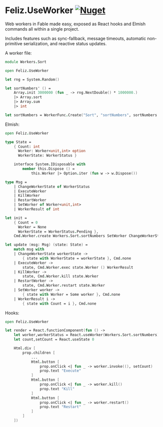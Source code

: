 # Feliz.UseWorker [![Nuget](https://img.shields.io/nuget/v/Feliz.UseWorker.svg?maxAge=0&colorB=brightgreen)](https://www.nuget.org/packages/Feliz.UseWorker)

Web workers in Fable made easy, exposed as React hooks and Elmish commands all within a single project.

Includes features such as sync-fallback, message timeouts, automatic non-primitive serialization, and reactive status updates.

A worker file:

```fs
module Workers.Sort

open Feliz.UseWorker

let rng = System.Random()

let sortNumbers' () =
    Array.init 3000000 (fun _ -> rng.NextDouble() * 1000000.)
    |> Array.sort
    |> Array.sum
    |> int

let sortNumbers = WorkerFunc.Create("Sort", "sortNumbers", sortNumbers')
```

Elmish:

```fs
open Feliz.UseWorker

type State =
    { Count: int 
      Worker: Worker<unit,int> option
      WorkerState: WorkerStatus }

    interface System.IDisposable with
        member this.Dispose () =
            this.Worker |> Option.iter (fun w -> w.Dispose())

type Msg =
    | ChangeWorkerState of WorkerStatus
    | ExecuteWorker
    | KillWorker
    | RestartWorker
    | SetWorker of Worker<unit,int>
    | WorkerResult of int

let init = 
    { Count = 0
      Worker = None
      WorkerState = WorkerStatus.Pending }, 
    Cmd.Worker.create Workers.Sort.sortNumbers SetWorker ChangeWorkerState

let update (msg: Msg) (state: State) =
    match msg with
    | ChangeWorkerState workerState ->
        { state with WorkerState = workerState }, Cmd.none
    | ExecuteWorker ->
        state, Cmd.Worker.exec state.Worker () WorkerResult
    | KillWorker ->
        state, Cmd.Worker.kill state.Worker
    | RestartWorker ->
        state, Cmd.Worker.restart state.Worker
    | SetWorker worker ->
        { state with Worker = Some worker }, Cmd.none
    | WorkerResult i ->
        { state with Count = i }, Cmd.none
```

Hooks:

```fs
open Feliz.UseWorker

let render = React.functionComponent(fun () ->
    let worker,workerStatus = React.useWorker(Workers.Sort.sortNumbers)
    let count,setCount = React.useState 0

    Html.div [
        prop.children [
            ...
            Html.button [
                prop.onClick <| fun _ -> worker.invoke((), setCount) 
                prop.text "Execute"
            ]
            Html.button [
                prop.onClick <| fun _ -> worker.kill()
                prop.text "Kill"
            ]
            Html.button [
                prop.onClick <| fun _ -> worker.restart()
                prop.text "Restart"
            ]
        ]
    ])
```
